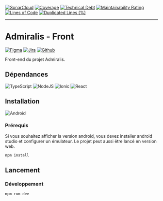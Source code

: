 [![SonarCloud](https://sonarcloud.io/images/project_badges/sonarcloud-white.svg)](https://sonarcloud.io/summary/new_code?id=Admiralis_front-ionic)
[![Coverage](https://sonarcloud.io/api/project_badges/measure?project=Admiralis_front-ionic&metric=coverage)](https://sonarcloud.io/summary/new_code?id=Admiralis_front-ionic)
[![Technical Debt](https://sonarcloud.io/api/project_badges/measure?project=Admiralis_front-ionic&metric=sqale_index)](https://sonarcloud.io/summary/new_code?id=Admiralis_front-ionic)
[![Maintainability Rating](https://sonarcloud.io/api/project_badges/measure?project=Admiralis_front-ionic&metric=sqale_rating)](https://sonarcloud.io/summary/new_code?id=Admiralis_front-ionic)
[![Lines of Code](https://sonarcloud.io/api/project_badges/measure?project=Admiralis_front-ionic&metric=ncloc)](https://sonarcloud.io/summary/new_code?id=Admiralis_front-ionic)
[![Duplicated Lines (%)](https://sonarcloud.io/api/project_badges/measure?project=Admiralis_front-ionic&metric=duplicated_lines_density)](https://sonarcloud.io/summary/new_code?id=Admiralis_front-ionic)


---

# Admiralis - Front

[![Figma](https://img.shields.io/badge/Figma-F24E1E?style=for-the-badge&logo=figma&logoColor=white)](https://www.figma.com/file/PiMB3FU3OJfZZK9bdgXQIP/Maquette-Admiralis?node-id=5%3A56&t=d4sRuKOOl4Ix2w54-1)
[![Jira](https://img.shields.io/badge/Jira-0052CC?style=for-the-badge&logo=Jira&logoColor=white)](https://admiralis.atlassian.net/jira/software/projects/ADMIRALIS/boards/1)
[![Github](https://img.shields.io/badge/GitHub-100000?style=for-the-badge&logo=github&logoColor=white)](https://github.com/Admiralis)

Front-end du projet Admiralis.

## Dépendances

![TypeScript](https://img.shields.io/badge/TypeScript-007ACC?style=for-the-badge&logo=typescript&logoColor=white)
![NodeJS](https://img.shields.io/badge/Node.js-339933?style=for-the-badge&logo=nodedotjs&logoColor=white)
![Ionic](https://img.shields.io/badge/Ionic-3880FF?style=for-the-badge&logo=ionic&logoColor=white)
![React](https://img.shields.io/badge/React-20232A?style=for-the-badge&logo=react&logoColor=61DAFB)


## Installation


![Android](https://img.shields.io/badge/Android-3DDC84?style=for-the-badge&logo=android&logoColor=white)

### Prérequis

Si vous souhaitez afficher la version android, vous devez installer android studio et configurer un émulateur.
Le projet peut aussi être lancé en version web.

```bash
npm install
```

## Lancement

### Développement

```bash
npm run dev
```

